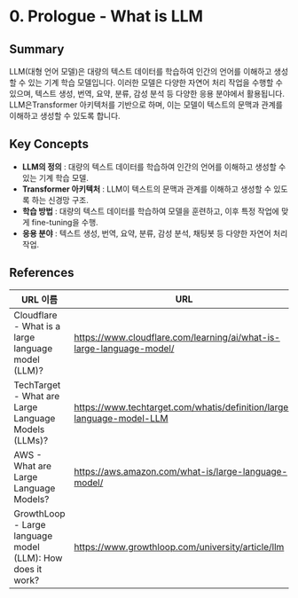 # 0. Prologue - What is LLM

## Summary
LLM(대형 언어 모델)은 대량의 텍스트 데이터를 학습하여 인간의 언어를 이해하고 생성할 수 있는 기계 학습 모델입니다. 이러한 모델은 다양한 자연어 처리 작업을 수행할 수 있으며, 텍스트 생성, 번역, 요약, 분류, 감성 분석 등 다양한 응용 분야에서 활용됩니다. LLM은Transformer 아키텍처를 기반으로 하며, 이는 모델이 텍스트의 문맥과 관계를 이해하고 생성할 수 있도록 합니다.

## Key Concepts
- **LLM의 정의** : 대량의 텍스트 데이터를 학습하여 인간의 언어를 이해하고 생성할 수 있는 기계 학습 모델.
- **Transformer 아키텍처** : LLM이 텍스트의 문맥과 관계를 이해하고 생성할 수 있도록 하는 신경망 구조.
- **학습 방법** : 대량의 텍스트 데이터를 학습하여 모델을 훈련하고, 이후 특정 작업에 맞게 fine-tuning을 수행.
- **응용 분야** : 텍스트 생성, 번역, 요약, 분류, 감성 분석, 채팅봇 등 다양한 자연어 처리 작업.

## References
| URL 이름 | URL |
| --- | --- |
| Cloudflare - What is a large language model (LLM)? | https://www.cloudflare.com/learning/ai/what-is-large-language-model/ |
| TechTarget - What are Large Language Models (LLMs)? | https://www.techtarget.com/whatis/definition/large-language-model-LLM |
| AWS - What are Large Language Models? | https://aws.amazon.com/what-is/large-language-model/ |
| GrowthLoop - Large language model (LLM): How does it work? | https://www.growthloop.com/university/article/llm |